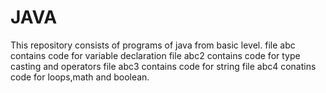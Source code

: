 # JAVA
This repository consists of programs of java from basic level.
file abc contains code for variable declaration
file abc2 contains code for type casting and operators
file abc3 contains code for string
file abc4 conatins code for loops,math and boolean.
